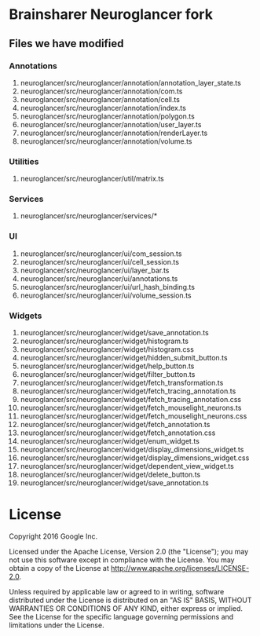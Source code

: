 # Brainsharer Neuroglancer fork
## Files we have modified
### Annotations
1. neuroglancer/src/neuroglancer/annotation/annotation_layer_state.ts
1. neuroglancer/src/neuroglancer/annotation/com.ts
1. neuroglancer/src/neuroglancer/annotation/cell.ts
1. neuroglancer/src/neuroglancer/annotation/index.ts
1. neuroglancer/src/neuroglancer/annotation/polygon.ts
1. neuroglancer/src/neuroglancer/annotation/user_layer.ts
1. neuroglancer/src/neuroglancer/annotation/renderLayer.ts
1. neuroglancer/src/neuroglancer/annotation/volume.ts
### Utilities
1. neuroglancer/src/neuroglancer/util/matrix.ts
### Services
1. neuroglancer/src/neuroglancer/services/*
### UI
1. neuroglancer/src/neuroglancer/ui/com_session.ts
1. neuroglancer/src/neuroglancer/ui/cell_session.ts
1. neuroglancer/src/neuroglancer/ui/layer_bar.ts
1. neuroglancer/src/neuroglancer/ui/annotations.ts
1. neuroglancer/src/neuroglancer/ui/url_hash_binding.ts
1. neuroglancer/src/neuroglancer/ui/volume_session.ts
### Widgets
1. neuroglancer/src/neuroglancer/widget/save_annotation.ts
1. neuroglancer/src/neuroglancer/widget/histogram.ts
1. neuroglancer/src/neuroglancer/widget/histogram.css
1. neuroglancer/src/neuroglancer/widget/hidden_submit_button.ts
1. neuroglancer/src/neuroglancer/widget/help_button.ts
1. neuroglancer/src/neuroglancer/widget/filter_button.ts
1. neuroglancer/src/neuroglancer/widget/fetch_transformation.ts
1. neuroglancer/src/neuroglancer/widget/fetch_tracing_annotation.ts
1. neuroglancer/src/neuroglancer/widget/fetch_tracing_annotation.css
1. neuroglancer/src/neuroglancer/widget/fetch_mouselight_neurons.ts
1. neuroglancer/src/neuroglancer/widget/fetch_mouselight_neurons.css
1. neuroglancer/src/neuroglancer/widget/fetch_annotation.ts
1. neuroglancer/src/neuroglancer/widget/fetch_annotation.css
1. neuroglancer/src/neuroglancer/widget/enum_widget.ts
1. neuroglancer/src/neuroglancer/widget/display_dimensions_widget.ts
1. neuroglancer/src/neuroglancer/widget/display_dimensions_widget.css
1. neuroglancer/src/neuroglancer/widget/dependent_view_widget.ts
1. neuroglancer/src/neuroglancer/widget/delete_button.ts
1. neuroglancer/src/neuroglancer/widget/save_annotation.ts


# License

Copyright 2016 Google Inc.
 
Licensed under the Apache License, Version 2.0 (the "License");
you may not use this software except in compliance with the License.
You may obtain a copy of the License at <http://www.apache.org/licenses/LICENSE-2.0>.

Unless required by applicable law or agreed to in writing, software
distributed under the License is distributed on an "AS IS" BASIS,
WITHOUT WARRANTIES OR CONDITIONS OF ANY KIND, either express or implied.
See the License for the specific language governing permissions and
limitations under the License.
